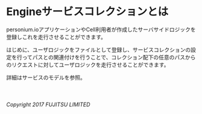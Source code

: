 # Engineサービスコレクションとは  
personium.ioアプリケーションやCell利用者が作成したサーバサイドロジックを登録しこれを走行させることができます。  

はじめに、ユーザロジックをファイルとして登録し、サービスコレクションの設定を行ってパスとの関連付けを行うことで、コレクション配下の任意のパスからのリクエストに対してユーザロジックを走行させることができます。

詳細はサービスのモデルを参照。
<br>
<br>
<br>
###### Copyright 2017    FUJITSU LIMITED
